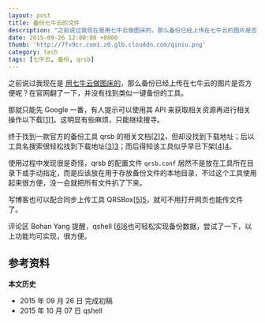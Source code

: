 ```yaml
---
layout: post
title: 备份七牛云的文件
description: "之前说过我现在是用七牛云做图床的，那么备份已经上传在七牛云的图片是否方便呢？在官网翻了一下，并没有找到类似一键备份的工具。"
date: 2015-09-26 12:00:00 +0800
thumb: 'http://7fv9cr.com1.z0.glb.clouddn.com/qiniu.png'
category: tech
tags: [七牛云, 备份, qrsb]
---
```


之前说过我现在是 [用七牛云做图床的](/image-hosting.html)，那么备份已经上传在七牛云的图片是否方便呢？在官网翻了一下，并没有找到类似一键备份的工具。

那就只能先 Google 一番，有人提示可以使用其 API 来获取相关资源再进行相关操作以下载[[1]][1]。这明显有些麻烦，只能继续搜寻。

终于找到一款官方的备份工具 qrsb 的相关文档[[2]][2]，但却没找到下载地址；后以工具名搜索很轻松找到下载地址[[3]][3]；而后得知该工具似乎早已下架[[4]][4]。

使用过程中发现很是奇怪，qrsb 的配置文件 `qrsb.conf` 居然不是放在工具所在目录下或手动指定，而是应该放在用于存放备份文件的本地目录，不过这个工具使用起来很方便，没一会就把所有文件扒了下来。

写博客也可以配合同步上传工具 QRSBox[[5]][5]，就可不用打开网页也能传文件了。

评论区 Bohan Yang 提醒，qshell [[6]][6]也可轻松实现备份数据，尝试了一下，以上功能均可实现，很方便。

## 参考资料

<ol id="refs"></ol>

[1]: http://segmentfault.com/q/1010000000694227/a-1020000000694343 "求七牛下载空间全部文件的方法 - SegmentFault"
[2]: http://developer.qiniu.com/docs/v6/tools/qiniu-backup.html "备份工具 | 七牛云存储"
[3]: http://kb.qiniu.com/5rq9zcs8 "备份工具 Qrsb 的下载及使用 - 七牛云存储"
[4]: http://segmentfault.com/q/1010000003034609 "寻七牛官方提供的备份工具qrsb以及文档 - SegmentFault"
[5]: http://developer.qiniu.com/docs/v6/tools/qrsbox.html "QRSBox 同步工具 | 七牛云存储"
[6]: http://developer.qiniu.com/docs/v6/tools/qshell.html "qshell 命令行工具 | 七牛云存储"

**本文历史**

* 2015 年 09 月 26 日 完成初稿
* 2015 年 10 月 07 日 qshell

